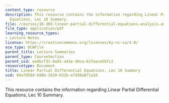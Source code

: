 ```yaml
---
content_type: resource
description: This resource contains the information regarding Linear Partial Differential
  Equations, Lec 10 Summary.
file: /courses/18-303-linear-partial-differential-equations-analysis-and-numerics-fall-2014/84a7058db98b2639632be7d30a871a2d_MIT18_303F14_Lecture10.pdf
file_type: application/pdf
learning_resource_types:
- Lecture Notes
license: https://creativecommons.org/licenses/by-nc-sa/4.0/
ocw_type: OCWFile
parent_title: Lecture Summaries
parent_type: CourseSection
parent_uid: ea4bcf31-0a91-a41e-49ca-61feace5bfc2
resourcetype: Document
title: Linear Partial Differential Equations, Lec 10 Summary
uid: 84a7058d-b98b-2639-632b-e7d30a871a2d
---
```

This resource contains the information regarding Linear Partial Differential Equations, Lec 10 Summary.